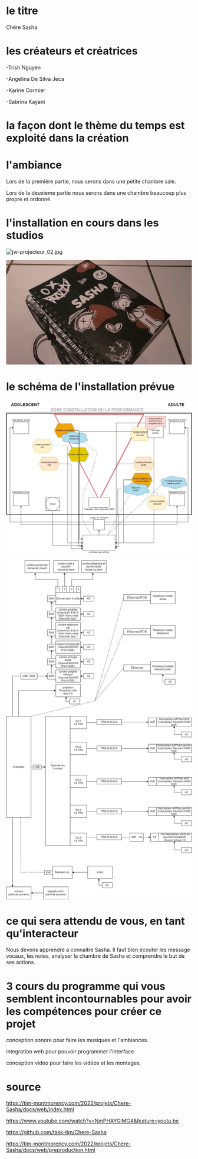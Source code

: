 # le titre

Chère Sasha

# les créateurs et créatrices

-Trish Nguyen

-Angelina De Silva Jeca

-Karine Cormier

-Sabrina Kayani

# la façon dont le thème du temps est exploité dans la création





# l'ambiance

Lors de la première partie, nous serons dans une petite chambre sale.

Lors de la deuxieme partie nous serons dans une chambre beaucoup plus propre et ordonné.


# l'installation en cours dans les studios 
![jw-projecteur_02.jpg](medias/jw-projecteur_02.jpg)

![s-journal_ado_02.jpg](medias/s-journal_ado_02.jpg)

# le schéma de l'installation prévue 

![plantation_01.jpg](medias/plantation_01.jpg)

![plantation_02.jpg](medias/plantation_02.jpg)

# ce qui sera attendu de vous, en tant qu'interacteur

Nous devons apprendre a connaitre Sasha. Il faut bien ecouter les message vocaux, les notes, analyser la chambre de Sasha et comprendre le but de ses actions.

# 3 cours du programme qui vous semblent incontournables pour avoir les compétences pour créer ce projet

conception sonore pour faire les musiques et l'ambiances.

integration web pour pouvoir programmer l'interface

conception vidéo pour faire les vidéos et les montages.

# source

https://tim-montmorency.com/2022/projets/Chere-Sasha/docs/web/index.html

https://www.youtube.com/watch?v=NmPHAYGlMG4&feature=youtu.be

https://github.com/task-tim/Chere-Sasha

https://tim-montmorency.com/2022/projets/Chere-Sasha/docs/web/preproduction.html
